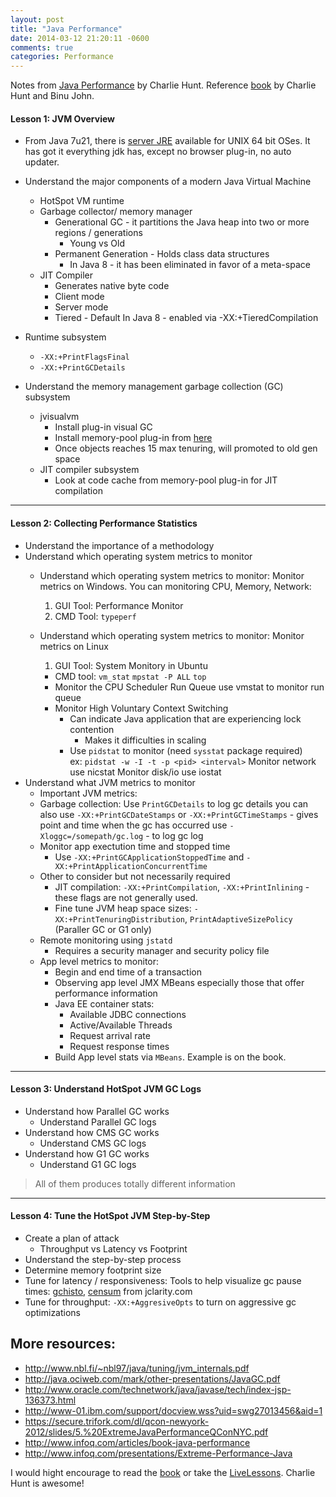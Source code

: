 ```yaml
---
layout: post
title: "Java Performance"
date: 2014-03-12 21:20:11 -0600
comments: true
categories: Performance
---
```


Notes from [Java Performance](http://www.informit.com/store/java-performance-livelessons-video-training-downloadable-9780133443554) by Charlie Hunt. Reference [book](http://www.amazon.com/Java-Performance-Charlie-Hunt/dp/0137142528) by Charlie Hunt and Binu John.

#### Lesson 1: JVM Overview
- From Java 7u21, there is [server JRE](http://www.oracle.com/technetwork/java/javase/downloads/server-jre7-downloads-1931105.html) available for UNIX 64 bit OSes. It has got it everything jdk has, except no browser plug-in, no auto updater.

- Understand the major components of a modern Java Virtual Machine
	- HotSpot VM runtime
	- Garbage collector/ memory manager
		- Generational GC - it partitions the Java heap into two or more regions / generations
			- Young vs Old
		- Permanent Generation - Holds class data structures
			- In Java 8 - it has been eliminated in favor of a meta-space	
	- JIT Compiler
		- Generates native byte code
		- Client mode
		- Server mode
		- Tiered - Default In Java 8 - enabled via -XX:+TieredCompilation

- Runtime subsystem
	- `-XX:+PrintFlagsFinal`
	- `-XX:+PrintGCDetails`
- Understand the memory management garbage collection (GC) subsystem
	- jvisualvm
		- Install plug-in visual GC
		- Install memory-pool plug-in from [here](https://java.net/projects/memorypoolview)
		- Once objects reaches 15 max tenuring, will promoted to old gen space
	- JIT compiler subsystem
		- Look at code cache from memory-pool plug-in for JIT compilation 
---

#### Lesson 2: Collecting Performance Statistics
- Understand the importance of a methodology
- Understand which operating system metrics to monitor
	- Understand which operating system metrics to monitor: Monitor metrics on Windows.
		You can monitoring CPU, Memory, Network:
		1. GUI Tool: Performance Monitor
		2. CMD Tool: `typeperf`

	- Understand which operating system metrics to monitor: Monitor metrics on Linux
		1. GUI Tool: System Monitory in Ubuntu
		- CMD tool: `vm_stat` <interval>
					 `mpstat -P ALL`
					 `top`
		- Monitor the CPU Scheduler Run Queue
			use vmstat to monitor run queue
		- Monitor High Voluntary Context Switching
			- Can indicate Java application that are experiencing lock contention
				- Makes it difficulties in scaling
			- Use `pidstat` to monitor (need `sysstat` package required)	
				ex: `pidstat -w -I -t -p <pid> <interval>`
		Monitor network
			use nicstat
		Monitor disk/io
			use iostat
- Understand what JVM metrics to monitor
	- Important JVM metrics:
	- Garbage collection:
		Use `PrintGCDetails` to log gc details
		you can also use `-XX:+PrintGCDateStamps` or `-XX:+PrintGCTimeStamps` - gives point and time when the gc has occurred
		use `-Xloggc=/somepath/gc.log` - to log gc log
	- Monitor app exectution time and stopped time
		- Use `-XX:+PrintGCApplicationStoppedTime` and `-XX:+PrintApplicationConcurrentTime`
	- Other to consider but not necessarily required
		- JIT compilation: `-XX:+PrintCompilation`, `-XX:+PrintInlining` - these flags are not generally used.
		- Fine tune JVM heap space sizes: `-XX:+PrintTenuringDistribution`, `PrintAdaptiveSizePolicy` (Paraller GC or G1 only)
	- Remote monitoring using `jstatd`
		- Requires a security manager and security policy file
	- App level metrics to monitor:
		- Begin and end time of a transaction
		- Observing app level JMX MBeans especially those that offer performance information
		- Java EE container stats:
			- Available JDBC connections
			- Active/Available Threads
			- Request arrival rate
			- Request response times
		- Build App level stats via `MBeans`. Example is on the book.
---

#### Lesson 3: Understand HotSpot JVM GC Logs
- Understand how Parallel GC works
	- Understand Parallel GC logs 
- Understand how CMS GC works
	- Understand CMS GC logs
- Understand how G1 GC works
	- Understand G1 GC logs

> All of them produces totally different information

---

#### Lesson 4: Tune the HotSpot JVM Step-by-Step
- Create a plan of attack
	- Throughput vs Latency vs Footprint
- Understand the step-by-step process
- Determine memory footprint size
- Tune for latency / responsiveness: 	Tools to help visualize gc pause times: [gchisto](https://java.net/projects/gchisto), [censum](http://www.jclarity.com/censum/) from jclarity.com
- Tune for throughput: `-XX:+AggresiveOpts` to turn on aggressive gc optimizations

## More resources:

- http://www.nbl.fi/~nbl97/java/tuning/jvm_internals.pdf
- http://java.ociweb.com/mark/other-presentations/JavaGC.pdf
- http://www.oracle.com/technetwork/java/javase/tech/index-jsp-136373.html
- http://www-01.ibm.com/support/docview.wss?uid=swg27013456&aid=1
- https://secure.trifork.com/dl/qcon-newyork-2012/slides/5.%20ExtremeJavaPerformanceQConNYC.pdf
- http://www.infoq.com/articles/book-java-performance
- http://www.infoq.com/presentations/Extreme-Performance-Java

I would hight encourage to read the [book](http://www.amazon.com/Java-Performance-Charlie-Hunt/dp/0137142528) or take the [LiveLessons](http://www.informit.com/store/java-performance-livelessons-video-training-downloadable-9780133443554). Charlie Hunt is awesome!

